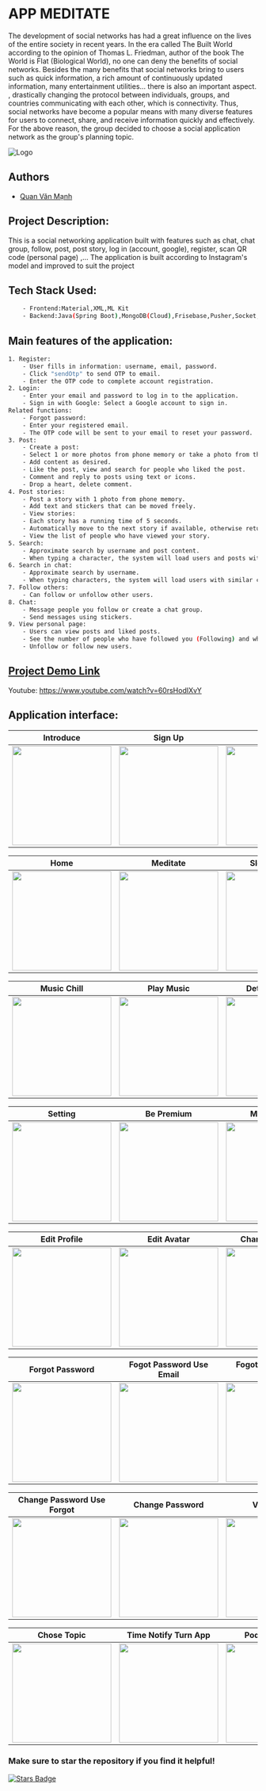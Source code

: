 # APP MEDITATE
The development of social networks has had a great influence on the lives of the entire society in recent years. In the era called The Built World according to the opinion of Thomas L. Friedman, author of the book The World is Flat (Biological World), no one can deny the benefits of social networks. Besides the many benefits that social networks bring to users such as quick information, a rich amount of continuously updated information, many entertainment utilities... there is also an important aspect. , drastically changing the protocol between individuals, groups, and countries communicating with each other, which is connectivity. Thus, social networks have become a popular means with many diverse features for users to connect, share, and receive information quickly and effectively.
For the above reason, the group decided to choose a social application network as the group's planning topic.

![Logo](./assets/images/screen_image/logo.png)
## Authors
- [Quan Văn Mạnh](https://github.com/Manh-IT-K2)

## Project Description:
This is a social networking application built with features such as chat, chat group, follow, post, post story, log in (account, google), register, scan QR code (personal page) ,... The application is built according to Instagram's model and improved to suit the project
## Tech Stack Used:
```bash
    - Frontend:Material,XML,ML Kit 
    - Backend:Java(Spring Boot),MongoDB(Cloud),Frisebase,Pusher,Socket,Retrofit2,Glide
```
## Main features of the application:
```bash
1. Register:
    - User fills in information: username, email, password.
    - Click "sendOtp" to send OTP to email.
    - Enter the OTP code to complete account registration.
2. Login:
    - Enter your email and password to log in to the application.
    - Sign in with Google: Select a Google account to sign in.
Related functions:
    - Forgot password:
    - Enter your registered email.
    - The OTP code will be sent to your email to reset your password.
3. Post:
    - Create a post:
    - Select 1 or more photos from phone memory or take a photo from the camera.
    - Add content as desired.
    - Like the post, view and search for people who liked the post.
    - Comment and reply to posts using text or icons.
    - Drop a heart, delete comment.
4. Post stories:
    - Post a story with 1 photo from phone memory.
    - Add text and stickers that can be moved freely.
    - View stories:
    - Each story has a running time of 5 seconds.
    - Automatically move to the next story if available, otherwise return to the main screen.
    - View the list of people who have viewed your story.
5. Search:
    - Approximate search by username and post content.
    - When typing a character, the system will load users and posts with similar characters in the search bar.
6. Search in chat:
    - Approximate search by username.
    - When typing characters, the system will load users with similar characters in the search bar.
7. Follow others:
    - Can follow or unfollow other users.
8. Chat:
    - Message people you follow or create a chat group.
    - Send messages using stickers.
9. View personal page:
    - Users can view posts and liked posts.
    - See the number of people who have followed you (Following) and who follow you (Follower).
    - Unfollow or follow new users.
```
## [Project Demo Link]([https://www.youtube.com/watch?v=60rsHodIXvY](https://www.youtube.com/watch?v=60rsHodIXvY))
Youtube: https://www.youtube.com/watch?v=60rsHodIXvY
## Application interface:

| Introduce | Sign Up | Sign In | Welcome |
|:---------:|:-------:|:-------:|:----------------:|
| <img src="./assets/images/screen_image/screen_introduce.png" height="200"> | <img src="./assets/images/screen_image/screen_signup.png" height="200"> | <img src="./assets/images/screen_image/screen_signin.png" height="200"> | <img src="./assets/images/screen_image/screen_welcome.png" height="200"> |

| Home | Meditate | Sleep Stories | User |
|:----:|:--------:|:-------------:|:------------:|
| <img src="./assets/images/screen_image/screen_home.png" height="200"> | <img src="./assets/images/screen_image/screen_meditate.png" height="200"> | <img src="./assets/images/screen_image/screen_sleep.png" height="200"> | <img src="./assets/images/screen_image/screen_user.png" height="200"> |

| Music Chill | Play Music | Detail Meditate | Detail Sleep |
|:-----------:|:----------:|:---------------:|:------------:|
| <img src="./assets/images/screen_image/screen_music_chill.png" height="200"> | <img src="./assets/images/screen_image/screen_play_music.png" height="200"> | <img src="./assets/images/screen_image/screen_detail_meditate.png" height="200"> | <img src="./assets/images/screen_image/screen_detail_spleep.png" height="200"> |

| Setting | Be Premium | My Favourite | My Offline |
|:-------:|:----------:|:------------:|:----------:|
| <img src="./assets/images/screen_image/screen_setting.png" height="200"> | <img src="./assets/images/screen_image/screen_premium.png" height="200"> | <img src="./assets/images/screen_image/screen_favorite.png" height="200"> | <img src="./assets/images/screen_image/screen_dowload.png" height="200"> |

| Edit Profile | Edit Avatar | Change Password | Alarm |
|:------------:|:-----------:|:---------------:|:-----:|
| <img src="./assets/images/screen_image/screen_edit_profile.png" height="200"> | <img src="./assets/images/screen_image/screen_edit_avt.png" height="200"> | <img src="./assets/images/screen_image/screen_changePw.png" height="200"> | <img src="./assets/images/screen_image/screen_alarm.png" height="200"> |

| Forgot Password | Fogot Password Use Email | Fogot Password Use Phone | Fogot Password Use Username |
|:---------------:|:------------------------:|:------------------------:|:---------------------------:|
| <img src="./assets/images/screen_image/screen_forgot_password.png" height="200"> | <img src="./assets/images/screen_image/screen_forgot_email.png" height="200"> | <img src="./assets/images/screen_image/screen_forgot_phone.png" height="200"> | <img src="./assets/images/screen_image/screen_forgot_username.png" height="200"> |

| Change Password Use Forgot| Change Password | Veryfi Code | Change Language |
|:------------:|:-----------:|:---------------:|:-----:|
| <img src="./assets/images/screen_image/screen_change_forgotPw.png" height="200"> | <img src="./assets/images/screen_image/screen_changePw.png" height="200"> | <img src="./assets/images/screen_image/screen_code.png" height="200"> | <img src="./assets/images/screen_image/screen_change_language.png" height="200"> |

| Chose Topic | Time Notify Turn App | Podcast English | Music Relaxation |
|:------------:|:-----------:|:---------------:|:-----:|
| <img src="./assets/images/screen_image/screen_chose_topic.png" height="200"> | <img src="./assets/images/screen_image/screen_time_notify.png" height="200"> | <img src="./assets/images/screen_image/screen_podcast_english.png" height="200"> | <img src="./assets/images/screen_image/screen_music_relaxation.png" height="200"> |


### Make sure to star the repository if you find it helpful!
<a href="https://github.com/Manh-IT-K2/AppMeditate/stargazers"><img src="https://img.shields.io/github/stars/Manh-IT-K2/AppMeditate?color=yellow" alt="Stars Badge"/></a>

